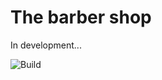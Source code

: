 # The barber shop

In development...

![Build](https://github.com/guimrz/the-barber-shop/workflows/Build/badge.svg)
